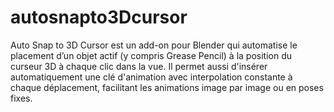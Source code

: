# autosnapto3Dcursor
Auto Snap to 3D Cursor est un add-on pour Blender qui automatise le placement d’un objet actif (y compris Grease Pencil) à la position du curseur 3D à chaque clic dans la vue. Il permet aussi d'insérer automatiquement une clé d'animation avec interpolation constante à chaque déplacement, facilitant les animations image par image ou en poses fixes.
